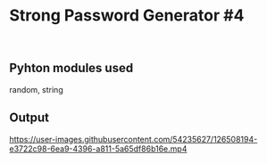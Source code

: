 # Strong Password Generator #4
&nbsp;
## Pyhton modules used
random, string

## Output



https://user-images.githubusercontent.com/54235627/126508194-e3722c98-6ea9-4396-a811-5a65df86b16e.mp4

